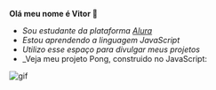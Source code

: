 **Olá meu nome é Vitor 🥇**
- _Sou estudante da plataforma [Alura](https://www.alura.com.br)_
- _Estou aprendendo a linguagem JavaScript_
- _Utilizo esse espaço para divulgar meus projetos_
- _Veja meu projeto Pong, construido no JavaScript:

![gif](https://media.tenor.com/RfWPW5AAhroAAAAM/the-boys-butcher.gif)
